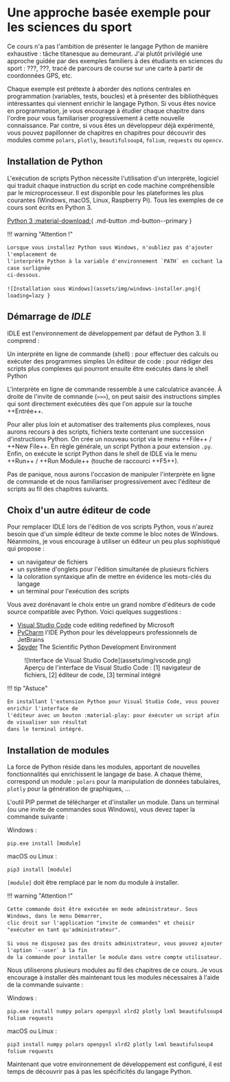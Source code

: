 # Une approche basée exemple pour les sciences du sport

 Ce cours n'a pas l'ambition de présenter le langage Python de manière exhaustive :
 tâche titanesque au demeurant. J'ai plutôt privilégié une approche guidée par des
 exemples familiers à des étudiants en sciences du sport : ???, ???,
 tracé de parcours de course sur une carte à partir de coordonnées GPS, etc.

Chaque exemple est prétexte à aborder des notions centrales en programmation (variables,
tests, boucles) et à présenter des bibliothèques intéressantes qui viennent enrichir le
langage Python. Si vous êtes novice en programmation, je vous encourage à étudier chaque
chapitre dans l'ordre pour vous familiariser progressivement à cette nouvelle connaissance.
Par contre, si vous êtes un développeur déjà expérimenté, vous pouvez papillonner de
chapitres en chapitres pour découvrir des modules comme `polars`, `plotly`, `beautifulsoup4`,
`folium`, `requests` ou `opencv`. 

## Installation de Python

L'exécution de scripts Python nécessite l'utilisation d'un interprète, logiciel qui traduit
chaque instruction du script en code machine compréhensible par le microprocesseur. Il est
disponible pour les plateformes les plus courantes (Windows, macOS, Linux, Raspberry Pi).
Tous les exemples de ce cours sont écrits en Python 3. 

[Python 3 :material-download:](https://www.python.org/){ .md-button .md-button--primary }

!!! warning "Attention !"
    
    Lorsque vous installez Python sous Windows, n'oubliez pas d'ajouter l'emplacement de
    l'interprète Python à la variable d'environnement `PATH` en cochant la case surlignée
    ci-dessous. 

    ![Installation sous Windows](assets/img/windows-installer.png){ loading=lazy }

## Démarrage de *IDLE*

IDLE est l'environnement de développement par défaut de Python 3. Il comprend :

Un interprète en ligne de commande (shell)
: pour effectuer des calculs ou exécuter des programmes simples 
Un éditeur de code
: pour rédiger des scripts plus complexes qui pourront ensuite être exécutés dans le shell Python 

L'interprète en ligne de commande ressemble à une calculatrice avancée. À droite de l'invite
de comnande (`>>>`), on peut saisir des instructions simples qui sont directement exécutées
dès que l'on appuie sur la touche ++Entrée++.

Pour aller plus loin et automatiser des traitements plus complexes, nous aurons recours à des
scripts, fichiers texte contenant une succession d'instructions Python. On crée un nouveau script
via le menu ++File++ / ++New File++. En règle générale, un script Python a pour extension `.py`.
Enfin, on exécute le script Python dans le shell de IDLE via le menu ++Run++ / ++Run Module++
(touche de raccourci ++F5++).

Pas de panique, nous aurons l'occasion de manipuler l'interprète en ligne de commande et de nous
familiariser progressivement avec l'éditeur de scripts au fil des chapitres suivants. 

## Choix d'un autre éditeur de code

Pour remplacer IDLE lors de l'édition de vos scripts Python, vous n'aurez besoin que d'un
simple éditeur de texte comme le bloc notes de Windows. Néanmoins, je vous encourage à utiliser
un éditeur un peu plus sophistiqué qui propose :

- un navigateur de fichiers
- un système d'onglets pour l'édition simultanée de plusieurs fichiers
- la coloration syntaxique afin de mettre en évidence les mots-clés du langage
- un terminal pour l'exécution des scripts

Vous avez dorénavant le choix entre un grand nombre d'éditeurs de code source compatible avec Python.
Voici quelques suggestions :

- [Visual Studio Code](https://code.visualstudio.com/) code editing redefined by Microsoft
- [PyCharm](https://www.jetbrains.com/fr-fr/pycharm/) l'IDE Python pour les développeurs professionnels de JetBrains
- [Spyder](https://www.spyder-ide.org/) The Scientific Python Development Environment

<figure>
  ![Interface de Visual Studio Code](assets/img/vscode.png)
  <figcaption>Aperçu de l'interface de Visual Studio Code : [1] navigateur de fichiers, [2] éditeur de code, [3] terminal intégré</figcaption>
</figure>

!!! tip "Astuce"
    
    En installant l'extension Python pour Visual Studio Code, vous pouvez enrichir l'interface de
    l'éditeur avec un bouton :material-play: pour éxécuter un script afin de visualiser son résultat
    dans le terminal intégré. 

## Installation de modules

La force de Python réside dans les modules, apportant de nouvelles fonctionnalités qui enrichissent
le langage de base. A chaque thème, correspond un module : `polars` pour la manipulation de données
tabulaires, `plotly` pour la génération de graphiques, ...

L'outil PIP permet de télécharger et d'installer un module. Dans un terminal (ou une invite de commandes
sous Windows), vous devez taper la commande suivante :

Windows :

```
pip.exe install [module]
```

macOS ou Linux :

```
pip3 install [module]
```

`[module]` doit être remplacé par le nom du module à installer. 

!!! warning "Attention !"

    Cette commande doit être exécutée en mode administrateur. Sous Windows, dans le menu Démarrer,
    clic droit sur l'application "invite de commandes" et choisir "exécuter en tant qu'administrateur".

    Si vous ne disposez pas des droits administrateur, vous pouvez ajouter l'option `--user` à la fin
    de la commande pour installer le module dans votre compte utilisateur.

Nous utiliserons plusieurs modules au fil des chapitres de ce cours. Je vous encourage à installer dès
maintenant tous les modules nécessaires à l'aide de la commande suivante :

Windows :

```
pip.exe install numpy polars openpyxl xlrd2 plotly lxml beautifulsoup4 folium requests
```

macOS ou Linux :

```
pip3 install numpy polars openpyxl xlrd2 plotly lxml beautifulsoup4 folium requests
```

Maintenant que votre environnement de développement est configuré, il est temps de découvrir pas à pas
les spécificités du langage Python. 